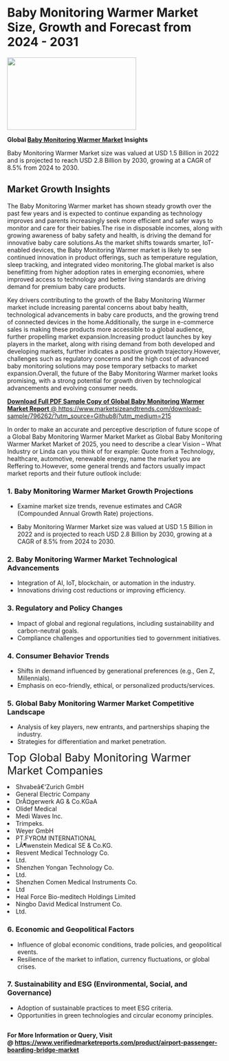 <H1>Baby Monitoring Warmer Market Size, Growth and Forecast from 2024 - 2031</H1><img class="aligncenter size-medium wp-image-584254" src="https://thirdeyenews.in/wp-content/uploads/2024/09/Global-Market-Research-300x168.jpeg" alt="" width="300" height="168" /><p><strong>Global&nbsp;<a href="https://www.marketsizeandtrends.com/download-sample/796262/?utm_source=Github8j?utm_medium=215">Baby Monitoring Warmer Market</a> Insights</strong></p><p>Baby Monitoring Warmer Market size was valued at USD 1.5 Billion in 2022 and is projected to reach USD 2.8 Billion by 2030, growing at a CAGR of 8.5% from 2024 to 2030.</p><p><h2>Market Growth Insights</h2> <p>The Baby Monitoring Warmer market has shown steady growth over the past few years and is expected to continue expanding as technology improves and parents increasingly seek more efficient and safer ways to monitor and care for their babies.The rise in disposable incomes, along with growing awareness of baby safety and health, is driving the demand for innovative baby care solutions.As the market shifts towards smarter, IoT-enabled devices, the Baby Monitoring Warmer market is likely to see continued innovation in product offerings, such as temperature regulation, sleep tracking, and integrated video monitoring.The global market is also benefitting from higher adoption rates in emerging economies, where improved access to technology and better living standards are driving demand for premium baby care products.</p> <p><a href="#"></a></p> <p>Key drivers contributing to the growth of the Baby Monitoring Warmer market include increasing parental concerns about baby health, technological advancements in baby care products, and the growing trend of connected devices in the home.Additionally, the surge in e-commerce sales is making these products more accessible to a global audience, further propelling market expansion.Increasing product launches by key players in the market, along with rising demand from both developed and developing markets, further indicates a positive growth trajectory.However, challenges such as regulatory concerns and the high cost of advanced baby monitoring solutions may pose temporary setbacks to market expansion.Overall, the future of the Baby Monitoring Warmer market looks promising, with a strong potential for growth driven by technological advancements and evolving consumer needs.</p> <p><a href="#"></p><p><span class=""><strong>Download Full PDF Sample Copy of Global Baby Monitoring Warmer Market Report</strong> @ <a href="https://www.marketsizeandtrends.com/download-sample/796262/?utm_source=Github8j?utm_medium=215" target="_blank">https://www.marketsizeandtrends.com/download-sample/796262/?utm_source=Github8j?utm_medium=215</a></span></p><p>In order to make an accurate and perceptive description of future scope of a Global&nbsp;Baby Monitoring Warmer Market Market as Global&nbsp;Baby Monitoring Warmer Market Market of 2025, you need to describe a clear Vision &ndash; What Industry or Linda can you think of for example: Quote from a Technology, healthcare, automotive, renewable energy, name the market you are Reffering to.However, some general trends and factors usually impact market reports and their future outlook include:</p><h3>1.&nbsp;<strong>Baby Monitoring Warmer Market Growth Projections</strong></h3><ul><li>Examine market size trends, revenue estimates and CAGR (Compounded Annual Growth Rate) projections.</li><li><p>Baby Monitoring Warmer Market size was valued at USD 1.5 Billion in 2022 and is projected to reach USD 2.8 Billion by 2030, growing at a CAGR of 8.5% from 2024 to 2030.</p></li></ul><h3>2.&nbsp;<strong>Baby Monitoring Warmer Market Technological Advancements</strong></h3><ul><li>Integration of AI, IoT, blockchain, or automation in the industry.</li><li>Innovations driving cost reductions or improving efficiency.</li></ul><h3>3.&nbsp;<strong>Regulatory and Policy Changes</strong></h3><ul><li>Impact of global and regional regulations, including sustainability and carbon-neutral goals.</li><li>Compliance challenges and opportunities tied to government initiatives.</li></ul><h3>4.&nbsp;<strong>Consumer Behavior Trends</strong></h3><ul><li>Shifts in demand influenced by generational preferences (e.g., Gen Z, Millennials).</li><li>Emphasis on eco-friendly, ethical, or personalized products/services.</li></ul><h3>5.&nbsp;<strong>Global Baby Monitoring Warmer Market Competitive Landscape</strong></h3><ul><li>Analysis of key players, new entrants, and partnerships shaping the industry.</li><li>Strategies for differentiation and market penetration.</li></ul><p data-pm-slice="1 1 []"><span style="color: inherit; font-family: inherit; font-size: 25px;">Top Global Baby Monitoring Warmer Market Companies</span></p><div class="" data-test-id=""><p><li>Shvabeâ€‘Zurich GmbH</li><li> General Electric Company</li><li> DrÃ¤gerwerk AG & Co.KGaA</li><li> Olidef Medical</li><li> Medi Waves Inc.</li><li> Trimpeks.</li><li> Weyer GmbH</li><li> PT.FYROM INTERNATIONAL</li><li> LÃ¶wenstein Medical SE & Co.KG.</li><li> Resvent Medical Technology Co.</li><li> Ltd.</li><li> Shenzhen Yongan Technology Co.</li><li> Ltd.</li><li> Shenzhen Comen Medical Instruments Co.</li><li> Ltd</li><li> Heal Force Bio-meditech Holdings Limited</li><li> Ningbo David Medical Instrument Co.</li><li> Ltd.</li></p></div><h3>6.&nbsp;<strong>Economic and Geopolitical Factors</strong></h3><ul><li>Influence of global economic conditions, trade policies, and geopolitical events.</li><li>Resilience of the market to inflation, currency fluctuations, or global crises.</li></ul><h3>7.&nbsp;<strong>Sustainability and ESG (Environmental, Social, and Governance)</strong></h3><ul><li>Adoption of sustainable practices to meet ESG criteria.</li><li>Opportunities in green technologies and circular economy principles.</li></ul><h2><strong style="font-size: 14px;">For More Information or Query, Visit @&nbsp;</strong><a style="background-color: #ffffff; font-size: 14px;" href="https://www.marketsizeandtrends.com/report/baby-monitoring-warmer-market/" target="_blank">https://www.verifiedmarketreports.com/product/airport-passenger-boarding-bridge-market</a></h2>